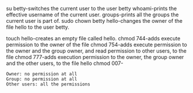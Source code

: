 su betty-switches the current user to the user betty
whoami-prints the effective username of the current user.
groups-prints all the groups the current user is part of.
sudo chown betty hello-changes the owner of the file hello to the user betty.

touch hello-creates an empty file called hello.
chmod 744-adds execute permission to the owner of the file
chmod 754-adds execute permission to the owner and the group owner, and read permission to other users, to the file 
chmod 777-adds execution permission to the owner, the group owner and the other users, to the file hello
chmod 007- 

    Owner: no permission at all
    Group: no permission at all
    Other users: all the permissions

